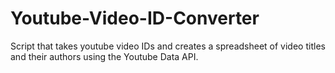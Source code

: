 # Youtube-Video-ID-Converter
Script that takes youtube video IDs and creates a spreadsheet of video titles and their authors using the Youtube Data API.
